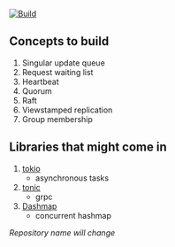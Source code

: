 [![Build](https://github.com/SarthakMakhija/raft/actions/workflows/build.yml/badge.svg?branch=main)](https://github.com/SarthakMakhija/raft/actions/workflows/build.yml)

## Concepts to build
1. Singular update queue
2. Request waiting list
3. Heartbeat
4. Quorum
5. Raft
6. Viewstamped replication
7. Group membership

## Libraries that might come in
1. [tokio](https://tokio.rs/)
   - asynchronous tasks 
2. [tonic](https://github.com/hyperium/tonic)
   - grpc 
3. [Dashmap](https://crates.io/crates/dashmap)
   - concurrent hashmap

*Repository name will change*
